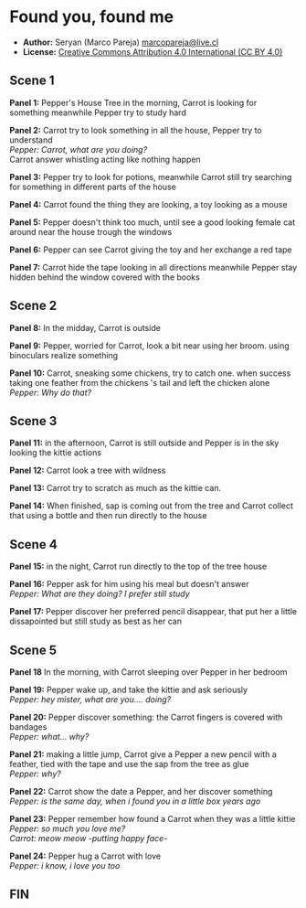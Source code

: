 Found you, found me
========

* **Author:** Seryan (Marco Pareja) <marcopareja@live.cl>
* **License:** [Creative Commons Attribution 4.0 International (CC BY 4.0)](https://creativecommons.org/licenses/by/4.0/)

## Scene 1

**Panel 1:** Pepper's House Tree in the morning, Carrot is looking for something meanwhile Pepper try to study hard  

**Panel 2:** Carrot try to look something in all the house, Pepper try to understand  
_Pepper: Carrot, what are you doing?_  
Carrot answer whistling acting like nothing happen  

**Panel 3:** Pepper try to look for potions, meanwhile Carrot still try searching for something in different parts of the house  

**Panel 4:** Carrot found the thing they are looking, a toy looking as a mouse  

**Panel 5:** Pepper doesn't think too much, until see a good looking female cat around near the house trough the windows  

**Panel 6:** Pepper can see Carrot giving the toy and her exchange a red tape  

**Panel 7:** Carrot hide the tape looking in all directions meanwhile Pepper stay hidden behind the window covered with the books  

## Scene 2

**Panel 8:** In the midday, Carrot is outside  

**Panel 9:** Pepper, worried for Carrot, look a bit near using her broom. using binoculars realize something  

**Panel 10:** Carrot, sneaking some chickens, try to catch one. when success taking one feather from the chickens 's tail and left the chicken alone  
_Pepper: Why do that?_  

## Scene 3

**Panel 11:** in the afternoon, Carrot is still outside and Pepper is in the sky looking the kittie actions  

**Panel 12:** Carrot look a tree with wildness  

**Panel 13:** Carrot try to scratch as much as the kittie can.  

**Panel 14:** When finished, sap is coming out from the tree and Carrot collect that using a bottle and then run directly to the house  

## Scene 4

**Panel 15:** in the night, Carrot run directly to the top of the tree house  

**Panel 16:**  Pepper ask for him using his meal but doesn't answer  
_Pepper: What are they doing? I prefer still study_  

**Panel 17:**  Pepper discover her preferred pencil disappear, that put her a little dissapointed but still study as best as her can  

## Scene 5

**Panel 18** In the morning, with Carrot sleeping over Pepper in her bedroom  

**Panel 19:** Pepper wake up, and take the kittie and ask seriously  
_Pepper: hey mister, what are you.... doing?_  

**Panel 20:** Pepper discover something: the Carrot fingers is covered with bandages  
_Pepper: what... why?_  

**Panel 21:**  making a little jump, Carrot give a Pepper a new pencil with a feather, tied with the tape and use the sap from the tree as glue  
_Pepper: why?_  

**Panel 22:**  Carrot show the date a Pepper, and her discover something  
_Pepper: is the same day, when i found you in a little box years ago_  

**Panel 23:**  Pepper remember how found a Carrot when they was a little kittie  
_Pepper: so much you love me?_  
_Carrot: meow meow -putting happy face-_  

**Panel 24:**  Pepper hug a Carrot with love  
_Pepper: i know, i love you too_  

## FIN
